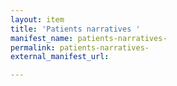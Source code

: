 ```yaml
---
layout: item
title: 'Patients narratives '
manifest_name: patients-narratives-
permalink: patients-narratives-
external_manifest_url: 

---
```

<!-- Add an essay or interpretive material below this line,
using HTML or markdown.  Do not modify this file above this line -->
